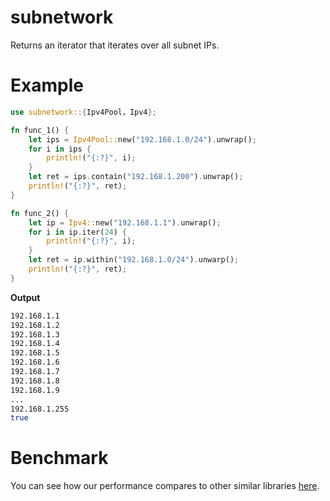 # subnetwork

Returns an iterator that iterates over all subnet IPs.

# Example

```rust
use subnetwork::{Ipv4Pool，Ipv4};

fn func_1() {
    let ips = Ipv4Pool::new("192.168.1.0/24").unwrap();
    for i in ips {
        println!("{:?}", i);
    }
    let ret = ips.contain("192.168.1.200").unwrap();
    println!("{:?}", ret);
}

fn func_2() {
    let ip = Ipv4::new("192.168.1.1").unwrap();
    for i in ip.iter(24) {
        println!("{:?}", i);
    }
    let ret = ip.within("192.168.1.0/24").unwarp();
    println!("{:?}", ret);
}
```
**Output**

```bash
192.168.1.1
192.168.1.2
192.168.1.3
192.168.1.4
192.168.1.5
192.168.1.6
192.168.1.7
192.168.1.8
192.168.1.9
...
192.168.1.255
true
```

# Benchmark

You can see how our performance compares to other similar libraries [here](./benchmark/README.md).
